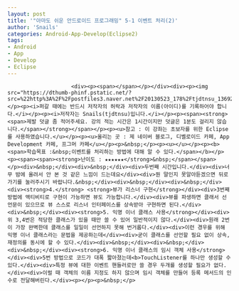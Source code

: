 ```yaml
---
layout: post
title: '"아마도 쉬운 안드로이드 프로그래밍" 5-1 이벤트 처리(2)'
author: 'Snails'
categories: Android-App-Develop(Eclipse2)
tags:
- Android
- App
- Develop
- Eclipse
---
```



<script> location.href='https://cafe.naver.com/develoid/285166' ; </script>


















						<div><p><span></span></p></div><div><p><img src="https://dthumb-phinf.pstatic.net/?src=%22http%3A%2F%2Fpostfiles3.naver.net%2F20130523_178%2Ftjdtnsu_1369283538974akCh1_JPEG%2Fand.jpg%3Ftype%3Dw2%22&amp;type=cafe_wa740"></p><p><i>퍼갈 때에는 반드시 저작자의 허락과 저작자의 이름(아이디)를 기록하어야 합니다.</i></p><p><i>저작자는 Snails(tjdtnsu)입니다.</i></p><p><span><strong><span>제발 덧글 좀 적어주세요. 강의 적는 시간은 1시간이지만 덧글은 1분도 걸리지 않습니다.</span></strong></span></p><p><u>참고 : 이 강좌는 초보자를 위한 Eclipse를 사용하였습니다.</u></p><p><u>올리는 곳 : 제 네이버 블로그, 디벨로이드 카페, App Development 카페, 프그머 카페</u></p><p>&nbsp;</p><p><u>﻿</u></p><p><b><span>학습목표 :&nbsp;이벤트를 처리하는 방법에 대해 알 수 있다.</span></b></p><p><span><span><strong>난이도 : ★★★★★★</strong>&nbsp;</span></span> </p><div>&nbsp;</div><div>&nbsp;</div><div>두번째 시간입니다.</div><div>너무 밤에 올려서 안 본 것 같은 느낌이 드는데요</div><div>뭔 말인지 못알아듣겠으면 뒤로 가기를 눌러주시기 바랍니다.&nbsp;</div><div>&nbsp;</div><div>&nbsp;</div><div><strong>4.</strong> <strong>뷰가 리스너 구현</strong></div><div>3번째 방법에 액티비티로 구현이 가능하면 뷰도 가능합니다.</div><div>뷰를 파생하면 클래서 선언문이 있으므로 뷰 스스로 리스너 인터페이스를 상속받아 구현하면 된다.</div><div>&nbsp;</div><div><strong>5. 익명 이너 클래스 사용</strong></div><div>위 3,4번은 적당한 클래스가 있을 때만 쓸 수 있어 일반적이지 않다.</div><div>원래 2번이 가장 완벽한데 클래스를 일일이 선언하지 못해 번거롭다.</div><div>이런 경우를 위해 익명 이너 클래스라는 문법을 제공하는데</div><div>굳이 클래스를 선언할 필요 없이 상속, 재정의를 동시에 할 수 있다.</div><div>&nbsp;</div><div>&nbsp;</div><div>&nbsp;</div><div><strong>6. 익명 이너 클래스의 임시 객체 사용</strong></div><div>5번 방법으로 코드가 대폭 짧아졌는데<b>TouchListener를 하나만 생성할 수 있다.</div><div>특정 뷰에 대한 이벤트 핸들러로만 쓸 경우 두개를 생성할 필요가 없다.</div><div>이럴 때 객체의 이름 지정도 하지 않으며 임시 객체를 만들어 등록 메서드의 인수로 전달해버린다.</div><p></p><p>&nbsp;</p>
 </div>
